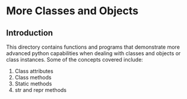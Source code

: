 # More Classes and Objects

## Introduction

This directory contains functions and programs that demonstrate more advanced
python capabilities when dealing with classes and objects or class instances.
Some of the concepts covered include:
1. Class attributes
2. Class methods
3. Static methods
4. str and repr methods